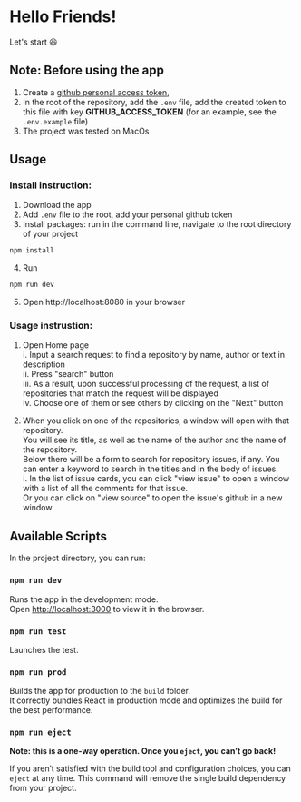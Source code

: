 # Hello Friends!
Let's start :smiley:

## Note: Before using the app
1) Create a [github personal access token](https://docs.github.com/en/authentication/keeping-your-account-and-data-secure/creating-a-personal-access-token
),
2) In the root of the repository, add the `.env` file, add the created token to this file with key **GITHUB_ACCESS_TOKEN** (for an example, see the `.env.example` file)
3) The project was tested on MacOs

## Usage
### Install instruction:
1. Download the app
2. Add `.env` file to the root, add your personal github token
3. Install packages: run in the command line, navigate to the root directory of your project
  ```sh
  npm install
  ```
4. Run
  ```sh
  npm run dev
  ```
5. Open http://localhost:8080 in your browser

### Usage instrustion:
1. Open Home page\
i. Input a search request to find a repository by name, author or text in description\
ii. Press "search" button\
iii. As a result, upon successful processing of the request, a list of repositories that match the request will be displayed\
iv. Choose one of them or see others by clicking on the "Next" button

2. When you click on one of the repositories, a window will open with that repository.\
You will see its title, as well as the name of the author and the name of the repository.\
Below there will be a form to search for repository issues, if any. You can enter a keyword to search in the titles and in the body of issues.\
i. In the list of issue cards, you can click "view issue" to open a window with a list of all the comments for that issue.\
Or you can click on "view source" to open the issue's github in a new window

## Available Scripts

In the project directory, you can run:

### `npm run dev`

Runs the app in the development mode.\
Open [http://localhost:3000](http://localhost:8080) to view it in the browser.

### `npm run test`

Launches the test.

### `npm run prod`

Builds the app for production to the `build` folder.\
It correctly bundles React in production mode and optimizes the build for the best performance.


### `npm run eject`

**Note: this is a one-way operation. Once you `eject`, you can’t go back!**

If you aren’t satisfied with the build tool and configuration choices, you can `eject` at any time. This command will remove the single build dependency from your project.

